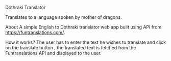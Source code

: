 Dothraki Translator 

Translates to a language spoken by mother of dragons.

About
A simple English to Dothraki translator web app built using API from https://funtranslations.com/.

How it works?
The user has to enter the text he wishes to translate and click on the translate button , the translated text is fetched from the Funtranslations API and displayed to the user.
